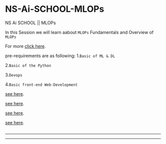 # NS-Ai-SCHOOL-MLOPs
NS Ai SCHOOL || MLOPs

In this Session we will learn aabout `MLOPs` Fundamentals and Overview of `MLOPs`

For more [click here](https://www.youtube.com/watch?v=jpU8F0M5axo&list=PLmQAMKHKeLZ9iaLWBULDE_hiPtOiHiDz0&index=2).

pre-requirements are as following:
1.`Basic of ML & DL`

2.`Basic of the Python`

3.`Devops`

4.`Basic front-end Web-Development`


[see here]().


[see here]().


[see here]().


[see here]().


`````````````

`````````````



------------------------------



--------------------------------